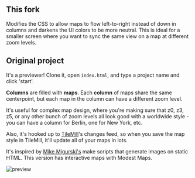 ## This fork

Modifies the CSS to allow maps to flow left-to-right instead of down in columns and darkens the UI colors to be more neutral. This is ideal for a smaller screen where you want to sync the same view on a map at different zoom levels.

## Original project

It's a previewer! Clone it, open `index.html`, and type a project name and click 'start'.

**Columns** are filled with **maps**. Each **column** of maps share the same centerpoint, but each map in the column can have a different zoom level.

It's useful for complex map design, where you're making sure that z0, z3, z5, or any other bunch of zoom levels all look good with a worldwide style - you can have a column for Berlin, one for New York, etc.

Also, it's hooked up to [TileMill](http://mapbox.com/tilemill)'s changes feed, so when you save the map style in TileMill, it'll update all of your maps in lots.

It's inspired by [Mike Migurski's](http://mike.teczno.com/) make scripts that generate images on static HTML. This version has interactive maps with Modest Maps.

![preview](https://github.com/tmcw/lots/raw/master/preview.png)
